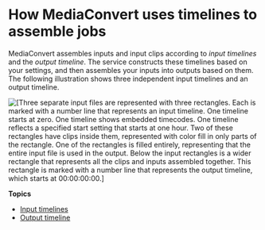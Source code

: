 # How MediaConvert uses timelines to assemble jobs<a name="how-mediaconvert-uses-timelines-to-assemble-jobs"></a>

MediaConvert assembles inputs and input clips according to *input timelines* and the *output timeline*\. The service constructs these timelines based on your settings, and then assembles your inputs into outputs based on them\. The following illustration shows three independent input timelines and an output timeline\.

![\[Three separate input files are represented with three rectangles. Each is marked with a number line that represents an input timeline. One timeline starts at zero. One timeline shows embedded timecodes. One timeline reflects a specified start setting that starts at one hour. Two of these rectangles have clips inside them, represented with color fill in only parts of the rectangle. One of the rectangles is filled entirely, representing that the entire input file is used in the output. Below the input rectangles is a wider rectangle that represents all the clips and inputs assembled together. This rectangle is marked with a number line that represents the output timeline, which starts at 00:00:00:00.\]](http://docs.aws.amazon.com/mediaconvert/latest/ug/images/assembly.png)

**Topics**
+ [Input timelines](input-timelines.md)
+ [Output timeline](output-timeline.md)
